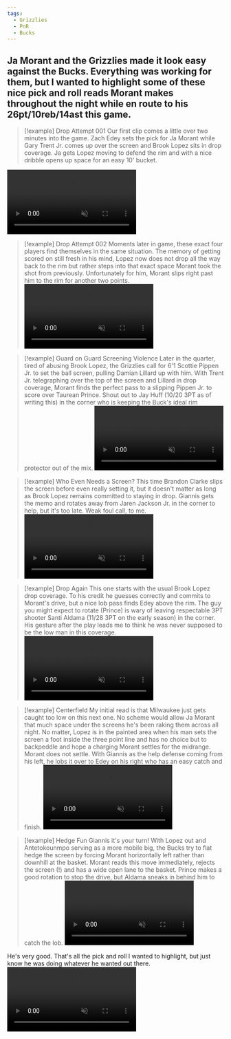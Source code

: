 ```yaml
---
tags:
  - Grizzlies
  - PnR
  - Bucks
---
```

Ja Morant and the Grizzlies made it look easy against the Bucks. Everything was working for them, but I wanted to highlight some of these nice pick and roll reads Morant makes throughout the night while en route to his 26pt/10reb/14ast this game.
---


>[!example] Drop Attempt 001
Our first clip comes a little over two minutes into the game. Zach Edey sets the pick for Ja Morant while Gary Trent Jr. comes up over the screen and Brook Lopez sits in drop coverage. Ja gets Lopez moving to defend the rim and with a nice dribble opens up space for an easy 10' bucket.
<video loop controls muted>
<source src="https://videos.nba.com/nba/pbp/media/2024/10/31/0022400128/33/36437f2e-5571-bfe5-ed36-a476c9c0dc51_1280x720.mp4" type="video/mp4">
</video>

>[!example] Drop Attempt 002
Moments later in game, these exact four players find themselves in the same situation. The memory of getting scored on still fresh in his mind, Lopez now does not drop all the way back to the rim but rather steps into that exact space Morant took the shot from previously. Unfortunately for him, Morant slips right past him to the rim for another two points.
<video loop controls muted><source src="https://videos.nba.com/nba/pbp/media/2024/10/31/0022400128/36/314d6de2-5caf-8f89-a544-e5b146f5b78b_1280x720.mp4" type="video/mp4"></video>

>[!example] Guard on Guard Screening Violence
Later in the quarter, tired of abusing Brook Lopez, the Grizzlies call for 6'1 Scottie Pippen Jr. to set the ball screen, pulling Damian Lillard up with him. With Trent Jr. telegraphing over the top of the screen and Lillard in drop coverage, Morant finds the perfect pass to a slipping Pippen Jr. to score over Taurean Prince. Shout out to Jay Huff (10/20 3PT as of writing this) in the corner who is keeping the Buck's ideal rim protector out of the mix.
<video loop controls muted><source src="https://videos.nba.com/nba/pbp/media/2024/10/31/0022400128/84/8dc5b87c-0dc8-77d7-eea8-23c4a33c54cf_1280x720.mp4" type="video/mp4"></video>

>[!example] Who Even Needs a Screen?
This time Brandon Clarke slips the screen before even really setting it, but it doesn't matter as long as Brook Lopez remains committed to staying in drop. Giannis gets the memo and rotates away from Jaren Jackson Jr. in the corner to help, but it's too late. Weak foul call, to me.
<video loop controls muted><source src="https://videos.nba.com/nba/pbp/media/2024/10/31/0022400128/315/05fea01d-9688-154b-6ac8-4b416f372c24_1280x720.mp4" type="video/mp4"></video>

>[!example] Drop Again
This one starts with the usual Brook Lopez drop coverage. To his credit he guesses correctly and commits to Morant's drive, but a nice lob pass finds Edey above the rim. The guy you might expect to rotate (Prince) is wary of leaving respectable 3PT shooter Santi Aldama (11/28 3PT on the early season) in the corner. His gesture after the play leads me to think he was never supposed to be the low man in this coverage.
<video loop controls muted><source src="https://videos.nba.com/nba/pbp/media/2024/10/31/0022400128/396/52ffc741-7626-526a-5542-e1492b00421b_1280x720.mp4" type="video/mp4"></video>

>[!example] Centerfield
My initial read is that Milwaukee just gets caught too low on this next one. No scheme would allow Ja Morant that much space under the screens he's been raking them across all night. No matter, Lopez is in the painted area when his man sets the screen a foot inside the three point line and has no choice but to backpeddle and hope a charging Morant settles for the midrange. Morant does not settle. With Giannis as the help defense coming from his left, he lobs it over to Edey on his right who has an easy catch and finish.
<video loop controls muted><source src="https://videos.nba.com/nba/pbp/media/2024/10/31/0022400128/422/e3749904-a02e-0356-026a-52dc452eb424_1280x720.mp4" type="video/mp4"></video>


>[!example] Hedge Fun
Giannis it's your turn! With Lopez out and Antetokounmpo serving as a more mobile big, the Bucks try to flat hedge the screen by forcing Morant horizontally left rather than downhill at the basket. Morant reads this move immediately, rejects the screen (!) and has a wide open lane to the basket. Prince makes a good rotation to stop the drive, but Aldama sneaks in behind him to catch the lob.
<video loop controls muted><source src="https://videos.nba.com/nba/pbp/media/2024/10/31/0022400128/602/87297939-e004-935b-c186-65a4ba28044b_1280x720.mp4" type="video/mp4"></video>

He's very good. That's all the pick and roll I wanted to highlight, but just know he was doing whatever he wanted out there. 
<video loop controls muted><source src="https://videos.nba.com/nba/pbp/media/2024/10/31/0022400128/278/340770fb-93b4-ae06-73db-c80580aed9dd_1280x720.mp4" type="video/mp4"></video>
